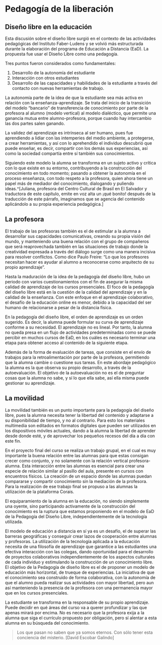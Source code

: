 # Pedagogía de la liberación
## Diseño libre en la educación
Esta discusión sobre el diseño libre surgió en el contexto de las actividades pedagógicas del Instituto Faber-Ludens y se volvió más estructurada durante la elaboración del programa de Educación a Distancia (EaD). La propuesta fue usar el Diseño Libre como una pedagogía.

Tres puntos fueron considerados como fundamentales:

1. Desarrollo de la autonomía del estudiante
2. Interacción con otros estudiantes
3. Desarrollo de las capacidades y habilidades de la estudiante a través del contacto con nuevas herramientas de trabajo.

La autonomía parte de la idea de que la estudiante sea más activa en relación con la enseñanza-aprendizaje. Se trata del inicio de la transición del modelo “bancario” de transferencia de conocimiento por parte de la profesora al alumno (modelo vertical) al modelo dialéctico, que permite una ganancia mutua entre alumno-profesora, porque cuando hay intercambio las dos partes salen ganando.

La validez del aprendizaje es intrínseca al ser humano, pues fue aprendiendo a lidiar con las intemperies del medio ambiente, a protegerse, a crear herramientas, y así con lo aprehendido el individuo descubrió que puede enseñar, es decir, compartir con los demás sus experiencias, así como la sociedad compartía entre sí también sus conocimientos.

Siguiendo este modelo la alumna se transforma en un sujeto activo y crítica con lo que existe en su entorno, contribuyendo a la construcción del conocimiento en todo momento; pasando a obtener la autonomía en el proceso enseñanza, con todo respeto a la profesora, quien ahora tiene un papel más de mediador del conocimiento, dialogando y puliendo ideas.^[Juliana, profesora del Centro Cultural de Brasil en El Salvador y traductora de este capítulo, emite en voz alta un ¡qué bonito! después de la traducción de este párrafo, imaginamos que se agencia del contenido aplicándolo a su propia experiencia pedagógica.]

## La profesora

El trabajo de las profesoras también es el de estimular a la alumna a desarrollar sus capacidades comunicativas, creando su propia visión del mundo, y manteniendo una buena relación con el grupo de compañeros que será reaprovechada también en las situaciones de trabajo donde la creatividad expresada a través del diálogo surge como una manera incisiva para resolver conflictos. Como dice Paulo Freire: “Lo que los profesores necesitan hacer es ayudar al alumno a reconocerse como arquitecto de su propio aprendizaje”.

Hasta la maduración de la idea de la pedagogía del diseño libre, hubo un periodo con varios cuestionamientos con el fin de asegurar la misma calidad de aprendizaje de los cursos presenciales. El foco de la pedagogía del diseño libre está en la cuestión de la calidad del aprendizaje y en la calidad de la enseñanza. Con este enfoque en el aprendizaje colaborativo, el desafío de la educación online es menor, debido a la capacidad del ser humano de relacionarse a pesar de la distancia física.

En la pedagogía del diseño libre, el orden de aprendizaje es un orden sugerido. Es decir, la alumna puede formular su curva de aprendizaje conforme a su necesidad. El aprendizaje no es lineal. Por tanto, la alumna no queda presa en un flujo de actividades predeterminadas como se puede percibir en muchos cursos de EaD, en los cuáles es necesario terminar una etapa para obtener acceso al contenido de la siguiente etapa.

Además de la forma de evaluación de tareas, que consiste en el envío de trabajos para la retroalimentación por parte de la profesora, permitiendo que la alumna cambie o cuestione sus tareas. En este abordaje pedagógico la alumna es la que observa su propio desarrollo, a través de la autoevaluación. El objetivo de la autoevaluación no es el de preguntar cosas que la alumna no sabe, y sí lo que ella sabe, así ella misma puede gestionar su aprendizaje.

## La movilidad

La movilidad también es un punto importante para la pedagogía del diseño libre, pues la alumna necesita tener la libertad del contenido y adaptarse a su disponibilidad de tiempo, y no al contrario. Para esto los materiales multimedia son editados en formatos digitales que pueden ser utilizados en los dispositivos móviles actuales, dando a la alumna la libertad de aprender desde donde esté, y de aprovechar los pequeños recesos del día a día con este fin.

En el proyecto final del curso se realiza un trabajo grupal, en el cual es muy importante la buena relación entre las alumnas para que estas consigan crecer como conjunto, y no solamente con la relación vertical profesora-alumna. Esta interacción entre las alumnas es esencial para crear una especie de relación similar al pasillo del aula, presente en cursos con encuentros físicos. La creación de un espacio donde las alumnas puedan compararse y compartir conocimiento sin la mediación de la profesora. Para la realización de ese trabajo final se propuso a las alumnas la utilización de la plataforma Corais.

El equiparamiento de la alumna en la educación, no siendo simplemente una oyente, sino participando activamente de la construcción del conocimiento es la ruptura que estamos proponiendo en el modelo de EaD de la Pedagogía del Diseño Libre, independientemente de la tecnología utilizada.

El modelo de educación a distancia en sí ya es un desafío, el de superar las barreras geográficas y conseguir crear lazos de cooperación entre alumnas y profesoras. La utilización de la tecnología aplicada a la educación necesita de una filosofía de aprendizaje que garantice a las estudiantes una efectiva interacción con las colegas, dando oportunidad para el desarrollo de proyectos colaborativos independientemente de los aspectos culturales de cada individuo y estimulando la construcción de un conocimiento libre. El objetivo de la Pedagogía de diseño libre es el de proponer un modelo de educación más horizontal, de trueque de experiencias. La iniciativa de que el conocimiento sea construido de forma colaborativa, con la autonomía de que el alumno pueda realizar sus actividades con mayor libertad, pero aun así manteniendo la presencia de la profesora con una permanencia mayor que en los cursos presenciales.

La estudiante se transforma en la responsable de su propio aprendizaje. Puede decidir en qué áreas del curso va a querer profundizar y las que apenas mirará por encima. No es necesario que la profesora exija a la alumna que siga el currículo propuesto por obligación, pero sí alentar a esta alumna en su búsqueda del conocimiento.

> Los que pasan no saben
> que ya somos eternos.
> Con sólo tener esta
> conciencia del misterio.
[David Escobar Galindo]
